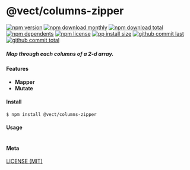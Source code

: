 # @vect/columns-zipper

[![npm version][badge-npm-version]][url-npm]
[![npm download monthly][badge-npm-download-monthly]][url-npm]
[![npm download total][badge-npm-download-total]][url-npm]
[![npm dependents][badge-npm-dependents]][url-github]
[![npm license][badge-npm-license]][url-npm]
[![pp install size][badge-pp-install-size]][url-pp]
[![github commit last][badge-github-last-commit]][url-github]
[![github commit total][badge-github-commit-count]][url-github]

[//]: <> (Shields)
[badge-npm-version]: https://flat.badgen.net/npm/v/@vect/columns-zipper
[badge-npm-download-monthly]: https://flat.badgen.net/npm/dm/@vect/columns-zipper
[badge-npm-download-total]:https://flat.badgen.net/npm/dt/@vect/columns-zipper
[badge-npm-dependents]: https://flat.badgen.net/npm/dependents/@vect/columns-zipper
[badge-npm-license]: https://flat.badgen.net/npm/license/@vect/columns-zipper
[badge-pp-install-size]: https://flat.badgen.net/packagephobia/install/@vect/columns-zipper
[badge-github-last-commit]: https://flat.badgen.net/github/last-commit/hoyeungw/vect
[badge-github-commit-count]: https://flat.badgen.net/github/commits/hoyeungw/vect

[//]: <> (Link)
[url-npm]: https://npmjs.org/package/@vect/columns-zipper
[url-pp]: https://packagephobia.now.sh/result?prev=@vect/columns-zipper
[url-github]: https://github.com/hoyeungw/vect

##### Map through each columns of a 2-d array.

#### Features

- **Mapper**
- **Mutate**

#### Install
```console
$ npm install @vect/columns-zipper
```

#### Usage
```js
```

#### Meta
[LICENSE (MIT)](LICENSE)
